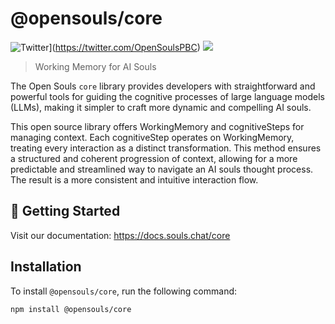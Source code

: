 # @opensouls/core

![Twitter](https://img.shields.io/twitter/url/https/twitter.com/OpenSoulsPBC.svg?style=social&label=Follow%20%40OpenSoulsPBC)](https://twitter.com/OpenSoulsPBC) [![](https://dcbadge.vercel.app/api/server/FCPcCUbw3p?compact=true&style=flat)](https://discord.gg/opensouls)

> Working Memory for AI Souls

The Open Souls `core` library provides developers with straightforward and powerful tools for guiding the cognitive processes of large language models (LLMs), making it simpler to craft more dynamic and compelling AI souls.

This open source library offers WorkingMemory and cognitiveSteps for managing context. Each cognitiveStep operates on WorkingMemory, treating every interaction as a distinct transformation. This method ensures a structured and coherent progression of context, allowing for a more predictable and streamlined way to navigate an AI souls thought process. The result is a more consistent and intuitive interaction flow.

## 🚀 Getting Started

Visit our documentation: https://docs.souls.chat/core

## Installation

To install `@opensouls/core`, run the following command:
```bash
npm install @opensouls/core
```
